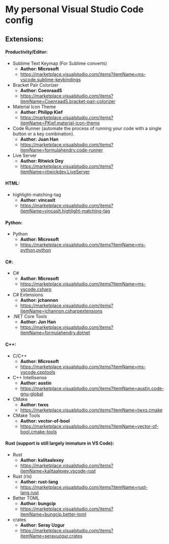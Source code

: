 # My personal Visual Studio Code config

## Extensions:
#### Productivity/Editor:
  - Sublime Text Keymap (For Sublime converts) 
    - **Author: Microsoft**
    - https://marketplace.visualstudio.com/items?itemName=ms-vscode.sublime-keybindings
  - Bracket Pair Colorizer 
    - **Author: CoenraadS**
    - https://marketplace.visualstudio.com/items?itemName=CoenraadS.bracket-pair-colorizer
  - Material Icon Theme 
    - **Author: Philipp Kief**
    - https://marketplace.visualstudio.com/items?itemName=PKief.material-icon-theme
  - Code Runner (automate the process of running your code with a single button or a key combination). 
    - **Author: Juan Han**
    - https://marketplace.visualstudio.com/items?itemName=formulahendry.code-runner
  - Live Server
    - **Author: Ritwick Dey**
    - https://marketplace.visualstudio.com/items?itemName=ritwickdey.LiveServer

#### HTML:
  - highlight-matching-tag
      - **Author: vincaslt**
      - https://marketplace.visualstudio.com/items?itemName=vincaslt.highlight-matching-tag
      
#### Python:
  - Python
    - **Author: Microsoft**
    - https://marketplace.visualstudio.com/items?itemName=ms-python.python
    
#### C#:
  - C#
    - **Author: Microsoft**
    - https://marketplace.visualstudio.com/items?itemName=ms-vscode.csharp
  - C# Extensions
    - **Author: jchannon**
    - https://marketplace.visualstudio.com/items?itemName=jchannon.csharpextensions
  - .NET Core Tools
    - **Author: Jun Han**
    - https://marketplace.visualstudio.com/items?itemName=formulahendry.dotnet
    
#### C++:
  - C/C++
    - **Author: Microsoft**
    - https://marketplace.visualstudio.com/items?itemName=ms-vscode.cpptools
  - C++ Intellisense
    - **Author: austin**
    - https://marketplace.visualstudio.com/items?itemName=austin.code-gnu-global
  - CMake
    - **Author: twxs**
    - https://marketplace.visualstudio.com/items?itemName=twxs.cmake
  - CMake Tools
    - **Author: vector-of-bool**
    - https://marketplace.visualstudio.com/items?itemName=vector-of-bool.cmake-tools

#### Rust (support is still largely immature in VS Code):
  - Rust
    - **Author: kalitaalexey**
    - https://marketplace.visualstudio.com/items?itemName=kalitaalexey.vscode-rust
  - Rust (rls)
    - **Author: rust-lang**
    - https://marketplace.visualstudio.com/items?itemName=rust-lang.rust
  - Better TOML
    - **Author: bungcip**
    - https://marketplace.visualstudio.com/items?itemName=bungcip.better-toml
  - crates
    - **Author: Seray Uzgur**
    - https://marketplace.visualstudio.com/items?itemName=serayuzgur.crates
